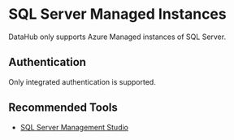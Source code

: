 # SQL Server Managed Instances

DataHub only supports Azure Managed instances of SQL Server.

## Authentication

Only integrated authentication is supported.

## Recommended Tools

- [SQL Server Management Studio](https://docs.microsoft.com/en-us/sql/ssms/download-sql-server-management-studio-ssms?view=sql-server-ver15)